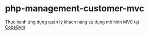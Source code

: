 # php-management-customer-mvc
Thực hành ứng dụng quản lý khách hàng sử dụng mô hình MVC tại <a href="https://codegym.vn">CodeGym</a>
